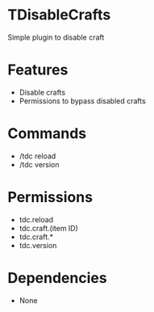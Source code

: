 # TDisableCrafts
Simple plugin to disable craft

# Features
- Disable crafts
- Permissions to bypass disabled crafts

# Commands
- /tdc reload
- /tdc version

# Permissions
- tdc.reload
- tdc.craft.(item ID)
- tdc.craft.*
- tdc.version

# Dependencies
- None
